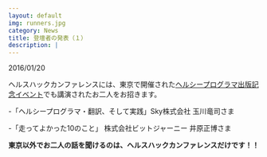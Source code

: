 ```yaml
---
layout: default
img: runners.jpg
category: News
title: 登壇者の発表（１）
description: |
---
```

2016/01/20

ヘルスハックカンファレンスには、東京で開催された[ヘルシープログラマ出版記念イベント](http://connpass.com/event/18312/)でも講演されたお二人をお招きます。

-「ヘルシープログラマ・翻訳、そして実践」Sky株式会社 玉川竜司さま

-「走ってよかった10のこと」 株式会社ビットジャーニー 井原正博さま

**東京以外でお二人の話を聞けるのは、ヘルスハックカンファレンスだけです！！**
